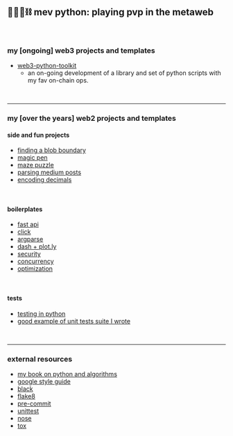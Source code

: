 ## 🥷🏻🐍⛓️ mev python: playing pvp in the metaweb

<br>


### my [ongoing] web3 projects and templates 

* [web3-python-toolkit](web3-python-toolkit)
    - an on-going development of a library and set of python scripts with my fav on-chain ops.



<br>

---

### my [over the years] web2 projects and templates

#### side and fun projects

* [finding a blob boundary](small-projects/finding-blob-boundary)
* [magic pen](small-projects/magic-pen)
* [maze puzzle](projects/maze-puzzle)
* [parsing medium posts](small-projects/medium)
* [encoding decimals](enconding-decimals)

<br>

#### boilerplates

* [fast api](fastapi-location-app)
* [click](boilerplates-click)
* [argparse](boilerplates-argparse)
* [dash + plot.ly](boilerplates-dash)
* [security](boilerplates-security)
* [concurrency](boilerplates-concurrency)
* [optimization](boilerplates-optimization)

<br>

#### tests

* [testing in python](boilerplates-tests)
* [good example of unit tests suite I wrote](https://github.com/go-outside-labs/aws-pipeline/tree/master/tests)



<br>

----

### external resources

* [my book on python and algorithms](https://github.com/go-outside-labs/algorithms-book)
* [google style guide](https://google.github.io/styleguide/pyguide.html)
* [black](https://github.com/psf/black)
* [flake8 ](https://flake8.pycqa.org/en/latest/)
* [pre-commit](https://pre-commit.com/)
* [unittest](https://docs.python.org/3/library/unittest.html)
* [nose](https://nose.readthedocs.io/en/latest/)
* [tox](https://tox.wiki/en/latest/)


